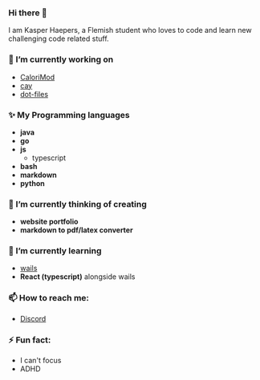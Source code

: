 ### Hi there 👋

I am Kasper Haepers, a Flemish student who loves to code and learn new challenging code related stuff.

### 🔭 I’m currently working on
- [CaloriMod](https://calorimod.com)
- [cay](https://github.com/yadiiiig/cay)
- [dot-files](https://github.com/Hyppothalamus/dot-files)

### ✨ My Programming languages
- **java**
- **go**
- **js**
    - typescript
- **bash**
- **markdown**
- **python**

### 🤔 I’m currently thinking of creating
- **website portfolio**
- **markdown to pdf/latex converter**

### 🌱 I’m currently learning
- [wails](https://wails.io/)
- **React (typescript)** alongside wails

### 📫 How to reach me:
- [Discord](https://dsc.bio/hyppo)

### ⚡ Fun fact:
- I can't focus
- ADHD
<!--
**Hyppothalamus/Hyppothalamus** is a ✨ _special_ ✨ repository because its `README.md` (this file) appears on your GitHub profile.

Here are some ideas to get you started:

- 🔭 I’m currently working on ...
- 🌱 I’m currently learning ...
- 👯 I’m looking to collaborate on ...
- 🤔 I’m looking for help with ...
- 💬 Ask me about ...
- 📫 How to reach me: ...
- 😄 Pronouns: ...
- ⚡ Fun fact: ...
-->
